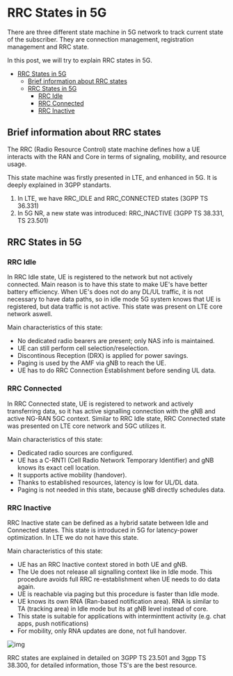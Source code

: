 # RRC States in 5G

There are three different state machine in 5G network to track current state of the subscriber. They are connection management, registration management and RRC state.

In this post, we will try to explain RRC states in 5G.

- [RRC States in 5G](#rrc-states-in-5g)
  - [Brief information about RRC states](#brief-information-about-rrc-states)
  - [RRC States in 5G](#rrc-states-in-5g-1)
    - [RRC Idle](#rrc-idle)
    - [RRC Connected](#rrc-connected)
    - [RRC Inactive](#rrc-inactive)

## Brief information about RRC states

The RRC (Radio Resource Control) state machine defines how a UE interacts with the RAN and Core in terms of signaling, mobility, and resource usage.

This state machine was firstly presented in LTE, and enhanced in 5G. It is deeply explained in 3GPP standarts.

1. In LTE, we have RRC_IDLE and RRC_CONNECTED states (3GPP TS 36.331)
2. In 5G NR, a new state was introduced: RRC_INACTIVE (3GPP TS 38.331, TS 23.501)

## RRC States in 5G

### RRC Idle

In RRC Idle state, UE is registered to the network but not actively connected. Main reason is to have this state to make UE's have better battery efficiency. When UE's does not do any DL/UL traffic, it is not necessary to have data paths, so in idle mode 5G system knows that UE is registered, but data traffic is not active. This state was present on LTE core network aswell.

Main characteristics of this state:
-   No dedicated radio bearers are present; only NAS info is maintained.
-   UE can still perform cell selection/reselection.
-   Discontinous Reception (DRX) is applied for power savings.
-   Paging is used by the AMF via gNB to reach the UE.
-   UE has to do RRC Connection Establishment before sending UL data.
  
### RRC Connected

In RRC Connected state, UE is registered to network and actively transferring data, so it has active signalling connection with the gNB and active NG-RAN 5GC context. Similar to RRC Idle state, RRC Connected state was presented on LTE core network and 5GC utilizes it.

Main characteristics of this state:
-   Dedicated radio sources are configured.
-   UE has a C-RNTI (Cell Radio Network Temporary Identifier) and gNB knows its exact cell location.
-   It supports active mobility (handover).
-   Thanks to established resources, latency is low for UL/DL data.
-   Paging is not needed in this state, because gNB directly schedules data.
  
### RRC Inactive

RRC Inactive state can be defined as a hybrid satate between Idle and Connected states. This state is introduced in 5G for latency-power optimization. In LTE we do not have this state.

Main characteristics of this state:
-   UE has an RRC Inactive context stored in both UE and gNB.
-   The Ue does not release all signalling context like in Idle mode. This procedure avoids full RRC re-establishment when UE needs to do data again.
-   UE is reachable via paging but this procedure is faster than Idle mode.
-   UE knows its own RNA (Ran-based notification area). RNA is similar to TA (tracking area) in Idle mode but its at gNB level instead of core.
-   This state is suitable for applications with interminttent activity (e.g. chat apps, push notifications)
-   For mobility, only RNA updates are done, not full handover.


![img](https://www.techplayon.com/wp-content/uploads/2017/11/RRC-State-Trasitions.png)

RRC states are explained in detailed on 3GPP TS 23.501 and 3gpp TS 38.300, for detailed information, those TS's are the best resource.
